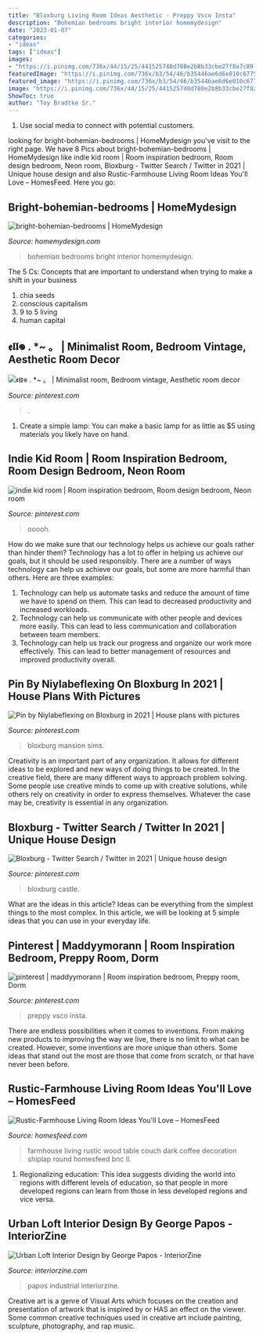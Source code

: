 ```yaml
---
title: "Bloxburg Living Room Ideas Aesthetic - Preppy Vsco Insta"
description: "Bohemian bedrooms bright interior homemydesign"
date: "2023-01-07"
categories:
- "ideas"
tags: ["ideas"]
images:
- "https://i.pinimg.com/736x/44/15/25/441525740d780e2b8b33cbe27f8a7c89.jpg"
featuredImage: "https://i.pinimg.com/736x/b3/54/46/b35446ae6d6e010c6775810a8b5a24ea.jpg"
featured_image: "https://i.pinimg.com/736x/b3/54/46/b35446ae6d6e010c6775810a8b5a24ea.jpg"
image: "https://i.pinimg.com/736x/44/15/25/441525740d780e2b8b33cbe27f8a7c89.jpg"
ShowToc: true
author: "Toy Bradtke Sr."
---
```



1. Use social media to connect with potential customers.

	

		
looking for bright-bohemian-bedrooms | HomeMydesign you've visit to the right page. We have 8 Pics about bright-bohemian-bedrooms | HomeMydesign like indie kid room | Room inspiration bedroom, Room design bedroom, Neon room, Bloxburg - Twitter Search / Twitter in 2021 | Unique house design and also Rustic-Farmhouse Living Room Ideas You&#039;ll Love – HomesFeed. Here you go:
		
    
## Bright-bohemian-bedrooms | HomeMydesign

<img loading=lazy src="https://homemydesign.com/wp-content/uploads/2014/05/bright-bohemian-bedrooms.jpg" onerror="this.onerror=null;this.src='https://tse4.mm.bing.net/th?id=OIP.e6hDecaU-3fBkgcj3Czq0QHaLH&amp;pid=15.1';" alt="bright-bohemian-bedrooms | HomeMydesign">

_Source: homemydesign.com_

>bohemian bedrooms bright interior homemydesign. 

	

The 5 Cs: Concepts that are important to understand when trying to make a shift in your business
1. chia seeds
2. conscious capitalism
3. 9 to 5 living
4. human capital

    
## 𝖊𝖑𝖑𖦹 . *~ 。 | Minimalist Room, Bedroom Vintage, Aesthetic Room Decor

<img loading=lazy src="https://i.pinimg.com/736x/55/50/ff/5550ffd411d2dc7220d9ed85e90b2285.jpg" onerror="this.onerror=null;this.src='https://tse2.mm.bing.net/th?id=OIP.DqYCjhSOZpEaYUG4MiOJNgHaNL&amp;pid=15.1';" alt="𝖊𝖑𝖑𖦹 . *~ 。 | Minimalist room, Bedroom vintage, Aesthetic room decor">

_Source: pinterest.com_

>. 

	

1. Create a simple lamp: You can make a basic lamp for as little as $5 using materials you likely have on hand.

    
## Indie Kid Room | Room Inspiration Bedroom, Room Design Bedroom, Neon Room

<img loading=lazy src="https://i.pinimg.com/736x/b9/7f/4a/b97f4ace711da8267fd73e712106e156.jpg" onerror="this.onerror=null;this.src='https://tse1.mm.bing.net/th?id=OIP.-ZSCDtoVfDyksy29mnE6zQHaJ3&amp;pid=15.1';" alt="indie kid room | Room inspiration bedroom, Room design bedroom, Neon room">

_Source: pinterest.com_

>ooooh. 

	

How do we make sure that our technology helps us achieve our goals rather than hinder them?
Technology has a lot to offer in helping us achieve our goals, but it should be used responsibly. There are a number of ways technology can help us achieve our goals, but some are more harmful than others. Here are three examples: 
1. Technology can help us automate tasks and reduce the amount of time we have to spend on them. This can lead to decreased productivity and increased workloads. 
2. Technology can help us communicate with other people and devices more easily. This can lead to less communication and collaboration between team members. 
3. Technology can help us track our progress and organize our work more effectively. This can lead to better management of resources and improved productivity overall.

    
## Pin By Niylabeflexing On Bloxburg In 2021 | House Plans With Pictures

<img loading=lazy src="https://i.pinimg.com/736x/44/15/25/441525740d780e2b8b33cbe27f8a7c89.jpg" onerror="this.onerror=null;this.src='https://tse2.mm.bing.net/th?id=OIP.U3_qc_RKY8hGqDm3WA4RVAHaE8&amp;pid=15.1';" alt="Pin by Niylabeflexing on Bloxburg in 2021 | House plans with pictures">

_Source: pinterest.com_

>bloxburg mansion sims. 

	

Creativity is an important part of any organization. It allows for different ideas to be explored and new ways of doing things to be created. In the creative field, there are many different ways to approach problem solving. Some people use creative minds to come up with creative solutions, while others rely on creativity in order to express themselves. Whatever the case may be, creativity is essential in any organization.

    
## Bloxburg - Twitter Search / Twitter In 2021 | Unique House Design

<img loading=lazy src="https://i.pinimg.com/736x/b3/54/46/b35446ae6d6e010c6775810a8b5a24ea.jpg" onerror="this.onerror=null;this.src='https://tse3.mm.bing.net/th?id=OIP.z1J35SBug_nFbw91r2jgSwHaEo&amp;pid=15.1';" alt="Bloxburg - Twitter Search / Twitter in 2021 | Unique house design">

_Source: pinterest.com_

>bloxburg castle. 

	

What are the ideas in this article?
Ideas can be everything from the simplest things to the most complex. In this article, we will be looking at 5 simple ideas that you can use in your everyday life.

    
## Pinterest | Maddyymorann | Room Inspiration Bedroom, Preppy Room, Dorm

<img loading=lazy src="https://i.pinimg.com/736x/00/d0/1f/00d01fe72bb1dfedc30b81ef21df1c8f.jpg" onerror="this.onerror=null;this.src='https://tse2.mm.bing.net/th?id=OIP.ZO0354RR-DMZBitjOsRytQHaJx&amp;pid=15.1';" alt="pinterest | maddyymorann | Room inspiration bedroom, Preppy room, Dorm">

_Source: pinterest.com_

>preppy vsco insta. 

	

There are endless possibilities when it comes to inventions. From making new products to improving the way we live, there is no limit to what can be created. However, some inventions are more unique than others. Some ideas that stand out the most are those that come from scratch, or that have never been before.

    
## Rustic-Farmhouse Living Room Ideas You&#039;ll Love – HomesFeed

<img loading=lazy src="http://homesfeed.com/wp-content/uploads/2018/07/farmhouse-rustic-living-room-idea-white-shiplap-ceilings-dark-wood-floorings-wood-round-top-coffee-table-white-couch-white-upholstered-armchair-chalkboard-wall-decoration.jpg" onerror="this.onerror=null;this.src='https://tse3.mm.bing.net/th?id=OIP.Of23dTmxlTEngBiEpLJw7gHaLF&amp;pid=15.1';" alt="Rustic-Farmhouse Living Room Ideas You&#039;ll Love – HomesFeed">

_Source: homesfeed.com_

>farmhouse living rustic wood table couch dark coffee decoration shiplap round homesfeed bnc ll. 

	

1. Regionalizing education: This idea suggests dividing the world into regions with different levels of education, so that people in more developed regions can learn from those in less developed regions and vice versa.

    
## Urban Loft Interior Design By George Papos - InteriorZine

<img loading=lazy src="https://www.interiorzine.com/wp-content/uploads/2014/01/pop-aesthetic-living-room.jpg" onerror="this.onerror=null;this.src='https://tse4.mm.bing.net/th?id=OIP.jHN_XYeNRs_HSH1gQpWWlQHaEU&amp;pid=15.1';" alt="Urban Loft Interior Design by George Papos - InteriorZine">

_Source: interiorzine.com_

>papos industrial interiorzine. 

	

Creative art is a genre of Visual Arts which focuses on the creation and presentation of artwork that is inspired by or HAS an effect on the viewer. Some common creative techniques used in creative art include painting, sculpture, photography, and rap music.

